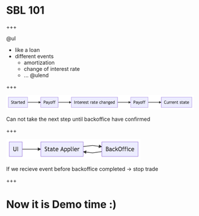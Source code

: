 # SBL 101

+++

@ul
- like a loan
- different events
  - amortization
  - change of interest rate
  - ...
@ulend

+++

![](img/sbl-node-flow.png)

<div class="fragment">
    Can not take the next step until backoffice have confirmed
</div>

+++


![](img/sbl101.png)

<div class="fragment">
    If we recieve event before backoffice completed -> stop trade
</div>

+++

# Now it is Demo time :)

